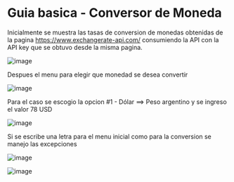 <h1> Guia basica - Conversor de Moneda </h1>

Inicialmente se muestra las tasas de conversion de monedas obtenidas de la pagina https://www.exchangerate-api.com/ consumiendo  la API con la API key que se obtuvo desde la misma pagina.

![image](https://github.com/FabianYandar/conversordemoneda/assets/90731982/ebe8ebb9-7637-48bf-8c3f-7f13d28a7d25)


Despues el menu para elegir que monedad se desea convertir

![image](https://github.com/FabianYandar/conversordemoneda/assets/90731982/8e9bfea6-a647-432c-bd96-7579ee725477)


Para el caso se escogio la opcion #1 - Dólar ==> Peso argentino y se ingreso el valor 78 USD

![image](https://github.com/FabianYandar/conversordemoneda/assets/90731982/f6ce7b56-39aa-40a9-9bdf-82d3539c82f9)


Si se escribe una letra para el menu inicial como para la conversion se manejo las excepciones

![image](https://github.com/FabianYandar/conversordemoneda/assets/90731982/488a9fa2-46c5-4749-ac28-c7f763a337cf)

![image](https://github.com/FabianYandar/conversordemoneda/assets/90731982/7e79cf72-52b2-4b7e-aa08-9958b25b7fd9)

